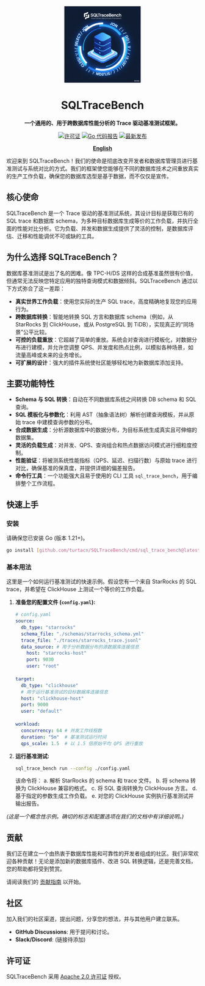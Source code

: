 <div align="center">
  <img src="logo.png" alt="SQLTraceBench Logo" width="200" height="200">
  <h1>SQLTraceBench</h1>
  <p>
    <strong>一个通用的、用于跨数据库性能分析的 Trace 驱动基准测试框架。</strong>
  </p>
  <p>
    <!--<a href="https://github.com/turtacn/SQLTraceBench/actions/workflows/go.yml"><img src="https://github.com/turtacn/SQLTraceBench/actions/workflows/go.yml/badge.svg" alt="构建状态"></a>-->
    <a href="https://github.com/turtacn/SQLTraceBench/blob/main/LICENSE"><img src="https://img.shields.io/badge/License-Apache_2.0-blue.svg" alt="许可证"></a>
    <a href="https://goreportcard.com/report/github.com/turtacn/SQLTraceBench"><img src="https://goreportcard.com/badge/github.com/turtacn/SQLTraceBench" alt="Go 代码报告"></a>
    <a href="https://github.com/turtacn/SQLTraceBench/releases"><img src="https://img.shields.io/github/v/release/turtacn/SQLTraceBench" alt="最新发布"></a>
  </p>
  <p>
    <a href="README.md"><strong>English</strong></a>
  </p>
</div>

欢迎来到 SQLTraceBench！我们的使命是彻底改变开发者和数据库管理员进行基准测试与系统对比的方式。我们的框架使您能够在不同的数据库技术之间重放真实的生产工作负载，确保您的数据库选型是基于数据，而不仅仅是宣传。

## 核心使命

SQLTraceBench 是一个 Trace 驱动的基准测试系统，其设计目标是获取已有的 SQL trace 和数据库 schema，为多种目标数据库生成等价的工作负载，并执行全面的性能对比分析。它为负载、并发和数据生成提供了灵活的控制，是数据库评估、迁移和性能调优不可或缺的工具。

## 为什么选择 SQLTraceBench？

数据库基准测试是出了名的困难。像 TPC-H/DS 这样的合成基准虽然很有价值，但通常无法反映您特定应用的独特查询模式和数据倾斜。SQLTraceBench 通过以下方式弥合了这一差距：

* **真实世界工作负载**：使用您实际的生产 SQL trace，高度精确地复现您的应用行为。
* **跨数据库转换**：智能地转换 SQL 方言和数据库 schema（例如，从 StarRocks 到 ClickHouse，或从 PostgreSQL 到 TiDB），实现真正的“同场景”公平比较。
* **可控的负载重放**：它超越了简单的重放。系统会对查询进行模板化，对数据分布进行建模，并允许您调整 QPS、并发度和热点比例，以模拟各种场景，如流量高峰或未来的业务增长。
* **可扩展的设计**：强大的插件系统使社区能够轻松地为新数据库添加支持。

## 主要功能特性

* **Schema 与 SQL 转换**：自动在不同数据库系统之间转换 DB schema 和 SQL 查询。
* **SQL 模板化与参数化**：利用 AST（抽象语法树）解析创建查询模板，并从原始 trace 中建模查询参数的分布。
* **合成数据生成**：分析源数据库中的数据分布，为目标系统生成真实且可伸缩的数据集。
* **灵活的负载生成**：对并发、QPS、查询组合和热点数据访问模式进行细粒度控制。
* **性能验证**：将被测系统性能指标（QPS、延迟、扫描行数）与原始 trace 进行对比，确保基准的保真度，并提供详细的偏差报告。
* **命令行工具**：一个功能强大且易于使用的 CLI 工具 `sql_trace_bench`，用于编排整个工作流程。

## 快速上手

### 安装

请确保您已安装 Go (版本 1.21+)。

```bash
go install [github.com/turtacn/SQLTraceBench/cmd/sql_trace_bench@latest](https://github.com/turtacn/SQLTraceBench/cmd/sql_trace_bench@latest)
````

### 基本用法

这里是一个如何运行基准测试的快速示例。假设您有一个来自 StarRocks 的 SQL trace，并希望在 ClickHouse 上测试一个等价的工作负载。

1.  **准备您的配置文件 (`config.yaml`):**

    ```yaml
    # config.yaml
    source:
      db_type: "starrocks"
      schema_file: "./schemas/starrocks_schema.yml"
      trace_file: "./traces/starrocks_trace.jsonl"
      data_source: # 用于分析数据分布的源数据库连接信息
        host: "starrocks-host"
        port: 9030
        user: "root"

    target:
      db_type: "clickhouse"
      # 用于运行基准测试的目标数据库连接信息
      host: "clickhouse-host"
      port: 9000
      user: "default"

    workload:
      concurrency: 64 # 并发工作线程数
      duration: "5m"  # 基准测试运行时间
      qps_scale: 1.5  # 以 1.5 倍原始平均 QPS 进行重放
    ```

2.  **运行基准测试:**

    ```bash
    sql_trace_bench run --config ./config.yaml
    ```

    该命令将：
    a. 解析 StarRocks 的 schema 和 trace 文件。
    b. 将 schema 转换为 ClickHouse 兼容的格式。
    c. 将 SQL 查询转换为 ClickHouse 方言。
    d. 基于指定的参数生成工作负载。
    e. 对您的 ClickHouse 实例执行基准测试并输出报告。

*(这是一个概念性示例。确切的标志和配置选项在我们的文档中有详细说明。)*

## 贡献

我们正在建立一个由热衷于数据库性能和可靠性的开发者组成的社区。我们非常欢迎各种贡献！无论是添加新的数据库插件、改进 SQL 转换逻辑，还是完善文档，您的帮助都将受到赞赏。

请阅读我们的 [贡献指南](https://www.google.com/search?q=./CONTRIBUTING.md) 以开始。

## 社区

加入我们的社区渠道，提出问题，分享您的想法，并与其他用户建立联系。

  * **GitHub Discussions**: 用于提问和讨论。
  * **Slack/Discord**: (链接待添加)

## 许可证

SQLTraceBench 采用 [Apache 2.0 许可证](https://www.google.com/search?q=./LICENSE) 授权。